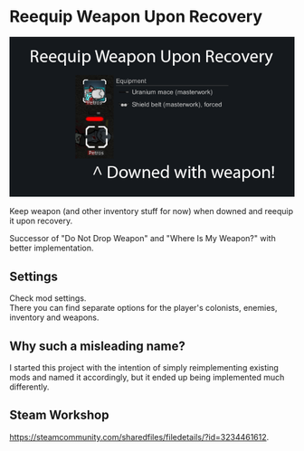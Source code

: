 # Reequip Weapon Upon Recovery
![alt text](About/Preview.png)

Keep weapon (and other inventory stuff for now) when downed and reequip it upon recovery.  

Successor of "Do Not Drop Weapon" and "Where Is My Weapon?" with better implementation.  

## Settings
Check mod settings.  
There you can find separate options for the player's colonists, enemies, inventory and weapons.  

## Why such a misleading name?
I started this project with the intention of simply reimplementing existing mods and named it accordingly, but it ended up being implemented much differently.  

## Steam Workshop
https://steamcommunity.com/sharedfiles/filedetails/?id=3234461612.  
